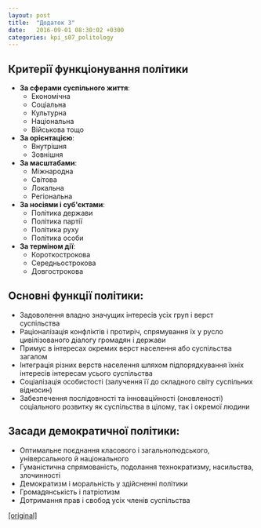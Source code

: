 ```yaml
---
layout: post
title:  "Додаток 3"
date:   2016-09-01 08:30:02 +0300
categories: kpi_s07_politology
---
```



## Критерії функціонування політики

* **За сферами суспільного життя**: 
  * Економічна
  * Соціальна
  * Культурна
  * Національна
  * Військова тощо
* **За орієнтацією**: 
  * Внутрішня
  * Зовнішня
* **За масштабами**: 
  * Міжнародна
  * Світова
  * Локальна
  * Регіональна
* **За носіями і суб'єктами**: 
  * Політика держави
  * Політика партії
  * Політика руху
  * Політика особи
* **За терміном дії**: 
  * Короткострокова
  * Середньострокова
  * Довгострокова


## Основні функції політики:

* Задоволення владно значущих інтересів усіх груп і верст суспільства
* Раціоналізація конфліктів і протиріч, спрямування їх у русло цивілізованого діалогу громадян і держави
* Примус в інтересах окремих верст населення або суспільства загалом
* Інтеграція різних верств населення шляхом підпорядкування їхніх інтересів інтересам усього суспільства
* Соціалізація особистості (залучення її до складного світу суспільних відносин)
* Забезпечення послідовності та інноваційності (оновленості) соціального розвитку як суспільства в цілому, так і окремої людини


## Засади демократичної політики:

* Оптимальне поєднання класового і загальнолюдського, універсального й національного
* Гуманістична спрямованість, подолання технократизму, насильства, злочинності
* Демократизм і моральність у здійсненні політики
* Громадянськість і патріотизм
* Дотримання прав і свобод усіх членів суспільства

[[original]](https://pp.vk.me/c626228/v626228367/2e138/gOhfOS1i2QU.jpg)
